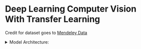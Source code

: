 # Deep Learning Computer Vision With Transfer Learning
Credit for dataset goes to [Mendeley Data](https://data.mendeley.com/datasets/5y9wdsg2zt/2)

<details>
  <summary>Model Architecture:</summary>
  
  ![Model Architecture](https://github.com/AshrafZainalAbidin/ConcreteCracksTrainingAndDeployment/assets/154945805/c46e1434-a202-42ea-a71d-e5ae4405d4da)
</details>



